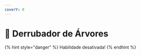 ```yaml
---
coverY: 0
---
```


# 🌴 Derrubador de Árvores

{% hint style="danger" %}
Habilidade desativada!
{% endhint %}

